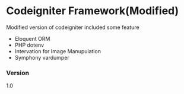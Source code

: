 # Codeigniter Framework(Modified)

Modified version of codeigniter included some feature

  - Eloquent ORM
  - PHP dotenv
  - Intervation for Image Manupulation
  - Symphony vardumper

### Version
1.0
